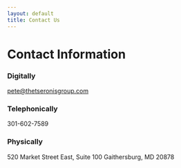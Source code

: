 ```yaml
---
layout: default
title: Contact Us
---
```


# Contact Information

### Digitally

pete@thetseronisgroup.com

### Telephonically 

301-602-7589

### Physically

520 Market Street East, Suite 100
Gaithersburg, MD 20878

